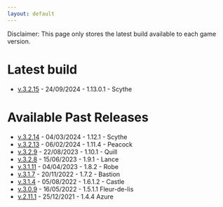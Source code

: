 ```yaml
---
layout: default
---
```


Disclaimer: This page only stores the latest build available to each game version.

# Latest build
* [v.3.2.15](https://drive.google.com/file/d/1IANEZPP4d1ulf5iAPPFrEpybxKVtjlPC/view?usp=sharing) - 24/09/2024 - 1.13.0.1 - Scythe

# Available Past Releases
* [v.3.2.14](https://drive.google.com/file/d/1P_AzygPXhTsx_ysvEYWKSgkC1JbwcpdA/view?usp=sharing) - 04/03/2024 - 1.12.1 - Scythe
* [v.3.2.13](https://drive.google.com/file/d/1FtbzlqkxKh-RkGvjHgqoQ7bmDo59-0NU/view?usp=drive_link) - 06/02/2024 - 1.11.4 - Peacock
* [v.3.2.9](https://drive.google.com/file/d/1gKd3J-t5xQASifenz5FmzPi1rRengZn1/view?usp=sharing) - 22/08/2023 - 1.10.1 - Quill
* [v.3.2.8](https://drive.google.com/file/d/1wKRakRqDteJRSfheK6vAfrAW4mLNeO0s/view?usp=sharing) - 15/06/2023 - 1.9.1 - Lance
* [v.3.1.11](https://drive.google.com/file/d/1FjFYlwoayhD7OQfcBPIjR4p6kWccl5Iw/view?usp=share_link) - 04/04/2023 - 1.8.2 - Robe
* [v.3.1.7](https://drive.google.com/file/d/1cd-IbJNbW4nsMRwgILxlJqAow4p5IVkv/view?usp=share_link) - 20/11/2022 - 1.7.2 - Bastion
* [v.3.1.4](https://drive.google.com/file/d/1lrtEoo5bc0ZOLYu5uh2PlP5nYE7E5aJN/view?usp=sharing) - 05/08/2022 - 1.6.1.2 - Castle
* [v.3.0.9](https://drive.google.com/file/d/1kZilJ3UlDesSRpKXmVIHYXqEfR0WtdRC/view?usp=sharing) - 16/05/2022 - 1.5.1.1 Fleur-de-lis
* [v.2.11.1](https://drive.google.com/file/d/14cVx4GJo-CnzW3s0qllnyUownw0POiEk/view?usp=sharing) - 25/12/2021 - 1.4.4 Azure
